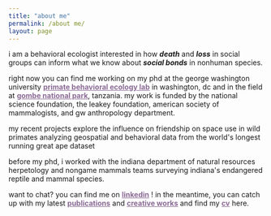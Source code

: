 ```yaml
---
title: "about me"
permalink: /about me/
layout: page
--- 
```


i am a behavioral ecologist interested in how ***death*** and ***loss*** in social groups can inform what we know about ***social bonds*** in nonhuman species. 

right now you can find me working on my phd at the george washington university <a href="https://cashp.columbian.gwu.edu/primate-behavioral-ecology" style="color: #8A6A95;">**primate behavioral ecology lab**</a> in washington, dc and in the field at <a href="https://janegoodall.ca/what-we-do/africa-programs/gombe-stream-research-centre/" style="color: #8A6A95;">**gombe national park**</a>, tanzania. my work is funded by the national science foundation, the leakey foundation, american society of mammalogists, and gw anthropology department.  

my recent projects explore the influence on friendship on space use in wild primates analyzing geospatial and behavioral data from the world's longest running great ape dataset

before my phd, i worked with the indiana department of natural resources herpetology and nongame mammals teams surveying indiana's endangered reptile and mammal species.  

want to chat? you can find me on <a href="https://www.linkedin.com/in/abigail-mcclain" style="color: #8A6A95;">**linkedin**</a> ! in the meantime, you can catch up with my latest <a href="https://armcclain.github.io/publications/" style="color: #8A6A95;">**publications**</a> and 
<a href="https://armcclain.github.io/creative%20works/" style="color: #8A6A95;">**creative works**</a> and find my <a href="https://github.com/user-attachments/files/18370120/McClain_Abigail_2pg_CV_JAN_2025.pdf" style="color: #8A6A95;">**cv**</a> here.



